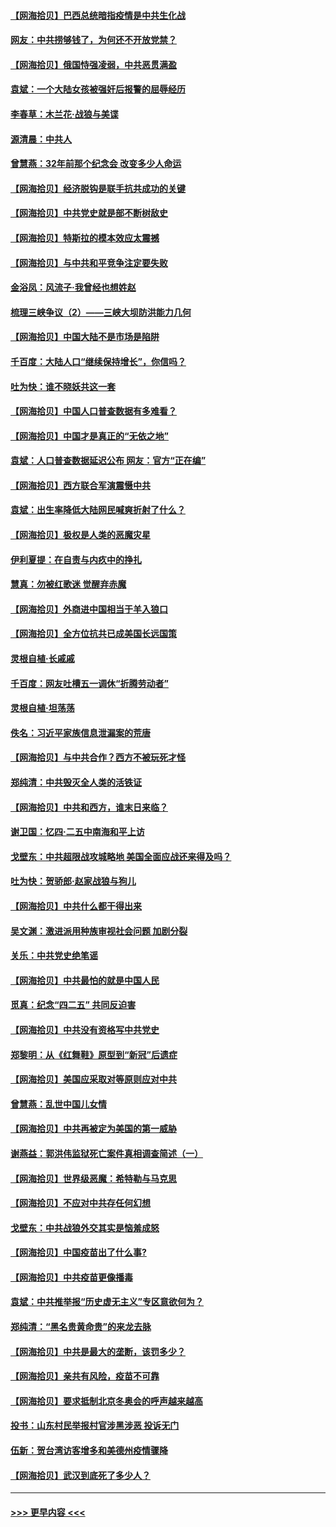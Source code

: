 #### [【网海拾贝】巴西总统暗指疫情是中共生化战](../pages/nsc993/n12938999.md?t=05120453) 
#### [网友：中共捞够钱了，为何还不开放党禁？](../pages/nsc993/n12938952.md?t=05120453) 
#### [【网海拾贝】俄国恃强凌弱，中共恶贯满盈](../pages/nsc993/n12936626.md?t=05120453) 
#### [袁斌：一个大陆女孩被强奸后报警的屈辱经历](../pages/nsc993/n12936547.md?t=05120453) 
#### [李春草：木兰花·战狼与美谍](../pages/nsc993/n12935995.md?t=05120453) 
#### [源清晨：中共人](../pages/nsc993/n12935589.md?t=05120453) 
#### [曾慧燕：32年前那个纪念会 改变多少人命运](../pages/nsc993/n12934233.md?t=05120453) 
#### [【网海拾贝】经济脱钩是联手抗共成功的关键](../pages/nsc993/n12934176.md?t=05120453) 
#### [【网海拾贝】中共党史就是部不断树敌史](../pages/nsc993/n12932844.md?t=05120453) 
#### [【网海拾贝】特斯拉的模本效应太震撼](../pages/nsc993/n12925626.md?t=05120453) 
#### [【网海拾贝】与中共和平竞争注定要失败](../pages/nsc993/n12923326.md?t=05120453) 
#### [金浴凤：风流子‧我曾经也想姓赵](../pages/nsc993/n12920911.md?t=05120453) 
#### [梳理三峡争议（2）——三峡大坝防洪能力几何](../pages/nsc993/n12920173.md?t=05120453) 
#### [【网海拾贝】中国大陆不是市场是陷阱](../pages/nsc993/n12920143.md?t=05120453) 
#### [千百度：大陆人口“继续保持增长”，你信吗？](../pages/nsc993/n12918946.md?t=05120453) 
#### [吐为快：谁不晓妖共这一套](../pages/nsc993/n12918941.md?t=05120453) 
#### [【网海拾贝】中国人口普查数据有多难看？](../pages/nsc993/n12917822.md?t=05120453) 
#### [【网海拾贝】中国才是真正的“无依之地”](../pages/nsc993/n12915845.md?t=05120453) 
#### [袁斌：人口普查数据延迟公布 网友：官方“正在编”](../pages/nsc993/n12915748.md?t=05120453) 
#### [【网海拾贝】西方联合军演震慑中共](../pages/nsc993/n12913466.md?t=05120453) 
#### [袁斌：出生率降低大陆网民喊爽折射了什么？](../pages/nsc993/n12913365.md?t=05120453) 
#### [【网海拾贝】极权是人类的恶魔灾星](../pages/nsc993/n12910697.md?t=05120453) 
#### [伊利夏提：在自责与内疚中的挣扎](../pages/nsc993/n12910493.md?t=05120453) 
#### [慧真：勿被红歌迷 觉醒弃赤魔](../pages/nsc993/n12910485.md?t=05120453) 
#### [【网海拾贝】外商进中国相当于羊入狼口](../pages/nsc993/n12908274.md?t=05120453) 
#### [【网海拾贝】全方位抗共已成美国长远国策](../pages/nsc993/n12906878.md?t=05120453) 
#### [灵根自植‧长戚戚](../pages/nsc993/n12905585.md?t=05120453) 
#### [千百度：网友吐槽五一调休“折腾劳动者”](../pages/nsc993/n12905934.md?t=05120453) 
#### [灵根自植‧坦荡荡](../pages/nsc993/n12905562.md?t=05120453) 
#### [佚名：习近平家族信息泄漏案的荒唐](../pages/nsc993/n12904705.md?t=05120453) 
#### [【网海拾贝】与中共合作？西方不被玩死才怪](../pages/nsc993/n12903873.md?t=05120453) 
#### [郑纯清：中共毁灭全人类的活铁证](../pages/nsc993/n12903785.md?t=05120453) 
#### [【网海拾贝】中共和西方，谁末日来临？](../pages/nsc993/n12903482.md?t=05120453) 
#### [谢卫国：忆四‧二五中南海和平上访](../pages/nsc993/n12902192.md?t=05120453) 
#### [戈壁东：中共超限战攻城略地 美国全面应战还来得及吗？](../pages/nsc993/n12902297.md?t=05120453) 
#### [吐为快：贺骄郎‧赵家战狼与狗儿](../pages/nsc993/n12902280.md?t=05120453) 
#### [【网海拾贝】中共什么都干得出来](../pages/nsc993/n12897500.md?t=05120453) 
#### [吴文渊：激进派用种族审视社会问题 加剧分裂](../pages/nsc993/n12893881.md?t=05120453) 
#### [关乐：中共党史绝笔谣](../pages/nsc993/n12897270.md?t=05120453) 
#### [【网海拾贝】中共最怕的就是中国人民](../pages/nsc993/n12894705.md?t=05120453) 
#### [觅真：纪念“四二五” 共同反迫害](../pages/nsc993/n12894553.md?t=05120453) 
#### [【网海拾贝】中共没有资格写中共党史](../pages/nsc993/n12892231.md?t=05120453) 
#### [郑黎明：从《红舞鞋》原型到“新冠”后遗症](../pages/nsc993/n12890469.md?t=05120453) 
#### [【网海拾贝】美国应采取对等原则应对中共](../pages/nsc993/n12889176.md?t=05120453) 
#### [曾慧燕：乱世中国儿女情](../pages/nsc993/n12887931.md?t=05120453) 
#### [【网海拾贝】中共再被定为美国的第一威胁](../pages/nsc993/n12887580.md?t=05120453) 
#### [谢燕益：郭洪伟监狱死亡案件真相调查简述（一）](../pages/nsc993/n12885648.md?t=05120453) 
#### [【网海拾贝】世界级恶魔：希特勒与马克思](../pages/nsc993/n12884062.md?t=05120453) 
#### [【网海拾贝】不应对中共存任何幻想](../pages/nsc993/n12881460.md?t=05120453) 
#### [戈壁东：中共战狼外交其实是恼羞成怒](../pages/nsc993/n12880392.md?t=05120453) 
#### [【网海拾贝】中国疫苗出了什么事?](../pages/nsc993/n12879124.md?t=05120453) 
#### [【网海拾贝】中共疫苗更像播毒](../pages/nsc993/n12876631.md?t=05120453) 
#### [袁斌：中共推举报“历史虚无主义”专区意欲何为？](../pages/nsc993/n12876530.md?t=05120453) 
#### [郑纯清：“黑名贵黄命贵”的来龙去脉](../pages/nsc993/n12875589.md?t=05120453) 
#### [【网海拾贝】中共是最大的垄断，该罚多少？](../pages/nsc993/n12874006.md?t=05120453) 
#### [【网海拾贝】亲共有风险，疫苗不可靠](../pages/nsc993/n12872224.md?t=05120453) 
#### [【网海拾贝】要求抵制北京冬奥会的呼声越来越高](../pages/nsc993/n12868962.md?t=05120453) 
#### [投书：山东村民举报村官涉黑涉恶 投诉无门](../pages/nsc993/n12869726.md?t=05120453) 
#### [伍新：贺台湾访客增多和美德州疫情骤降](../pages/nsc993/n12865651.md?t=05120453) 
#### [【网海拾贝】武汉到底死了多少人？](../pages/nsc993/n12863707.md?t=05120453) 

----
#### [ >>> 更早内容 <<< ](../indexes/nsc993-earlier.md)
